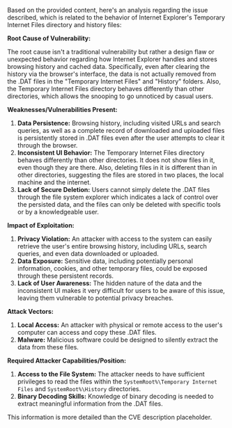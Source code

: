 Based on the provided content, here's an analysis regarding the issue described, which is related to the behavior of Internet Explorer's Temporary Internet Files directory and history files:

**Root Cause of Vulnerability:**

The root cause isn't a traditional vulnerability but rather a design flaw or unexpected behavior regarding how Internet Explorer handles and stores browsing history and cached data. Specifically, even after clearing the history via the browser's interface, the data is not actually removed from the .DAT files in the "Temporary Internet Files" and "History" folders. Also, the Temporary Internet Files directory behaves differently than other directories, which allows the snooping to go unnoticed by casual users.

**Weaknesses/Vulnerabilities Present:**

1.  **Data Persistence:** Browsing history, including visited URLs and search queries, as well as a complete record of downloaded and uploaded files is persistently stored in .DAT files even after the user attempts to clear it through the browser.
2.  **Inconsistent UI Behavior:** The Temporary Internet Files directory behaves differently than other directories. It does not show files in it, even though they are there. Also, deleting files in it is different than in other directories, suggesting the files are stored in two places, the local machine and the internet.
3.  **Lack of Secure Deletion:**  Users cannot simply delete the .DAT files through the file system explorer which indicates a lack of control over the persisted data, and the files can only be deleted with specific tools or by a knowledgeable user.

**Impact of Exploitation:**

1.  **Privacy Violation:** An attacker with access to the system can easily retrieve the user's entire browsing history, including URLs, search queries, and even data downloaded or uploaded.
2.  **Data Exposure:** Sensitive data, including potentially personal information, cookies, and other temporary files, could be exposed through these persistent records.
3.  **Lack of User Awareness:** The hidden nature of the data and the inconsistent UI makes it very difficult for users to be aware of this issue, leaving them vulnerable to potential privacy breaches.

**Attack Vectors:**

1.  **Local Access:** An attacker with physical or remote access to the user's computer can access and copy these .DAT files.
2.  **Malware:** Malicious software could be designed to silently extract the data from these files.

**Required Attacker Capabilities/Position:**

1.  **Access to the File System:** The attacker needs to have sufficient privileges to read the files within the `SystemRoot%\Temporary Internet Files` and `SystemRoot%\History` directories.
2.  **Binary Decoding Skills:**  Knowledge of binary decoding is needed to extract meaningful information from the .DAT files.

This information is more detailed than the CVE description placeholder.